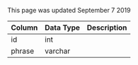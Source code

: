 This page was updated September 7 2019

| Column | Data Type | Description |
| ------ | --------- | ----------- |
| id     | int       |             |
| phrase | varchar   |             |